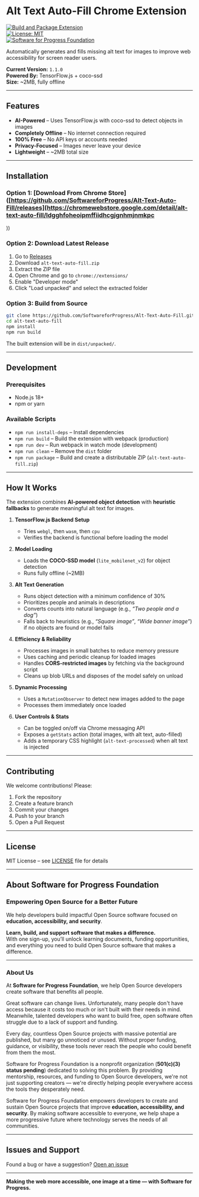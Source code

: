 # Alt Text Auto-Fill Chrome Extension

[![Build and Package Extension](https://github.com/SoftwareforProgress/Alt-Text-Auto-Fill/actions/workflows/build-extension.yml/badge.svg)](https://github.com/SoftwareforProgress/Alt-Text-Auto-Fill/actions/workflows/build-extension.yml)  
[![License: MIT](https://img.shields.io/badge/License-MIT-blue.svg)](https://opensource.org/licenses/MIT)  
[![Software for Progress Foundation](https://img.shields.io/badge/by-Software%20for%20Progress%20Foundation-purple)](https://softwareforprogress.org)

Automatically generates and fills missing alt text for images to improve web accessibility for screen reader users.

**Current Version:** `1.1.0`  
**Powered By:** TensorFlow.js + coco-ssd  
**Size:** ~2MB, fully offline

---

## Features

-   **AI-Powered** – Uses TensorFlow.js with coco-ssd to detect objects in images
-   **Completely Offline** – No internet connection required
-   **100% Free** – No API keys or accounts needed
-   **Privacy-Focused** – Images never leave your device
-   **Lightweight** – ~2MB total size

---

## Installation

### Option 1: [Download From Chrome Store]([https://github.com/SoftwareforProgress/Alt-Text-Auto-Fill/releases](https://chromewebstore.google.com/detail/alt-text-auto-fill/ldgghfoheoipmffiidhcgjgnhmjnmkpc
))

### Option 2: Download Latest Release

1. Go to [Releases](https://github.com/SoftwareforProgress/Alt-Text-Auto-Fill/releases)
2. Download `alt-text-auto-fill.zip`
3. Extract the ZIP file
4. Open Chrome and go to `chrome://extensions/`
5. Enable "Developer mode"
6. Click "Load unpacked" and select the extracted folder

### Option 3: Build from Source

```bash
git clone https://github.com/SoftwareforProgress/Alt-Text-Auto-Fill.git
cd alt-text-auto-fill
npm install
npm run build
```

The built extension will be in `dist/unpacked/`.

---

## Development

### Prerequisites

-   Node.js 18+
-   npm or yarn

### Available Scripts

-   `npm run install-deps` – Install dependencies
-   `npm run build` – Build the extension with webpack (production)
-   `npm run dev` – Run webpack in watch mode (development)
-   `npm run clean` – Remove the `dist` folder
-   `npm run package` – Build and create a distributable ZIP (`alt-text-auto-fill.zip`)

---

## How It Works

The extension combines **AI-powered object detection** with **heuristic fallbacks** to generate meaningful alt text for images.

1. **TensorFlow.js Backend Setup**

    - Tries `webgl`, then `wasm`, then `cpu`
    - Verifies the backend is functional before loading the model

2. **Model Loading**

    - Loads the **COCO-SSD model** (`lite_mobilenet_v2`) for object detection
    - Runs fully offline (~2MB)

3. **Alt Text Generation**

    - Runs object detection with a minimum confidence of 30%
    - Prioritizes people and animals in descriptions
    - Converts counts into natural language (e.g., _“Two people and a dog”_)
    - Falls back to heuristics (e.g., _“Square image”_, _“Wide banner image”_) if no objects are found or model fails

4. **Efficiency & Reliability**

    - Processes images in small batches to reduce memory pressure
    - Uses caching and periodic cleanup for loaded images
    - Handles **CORS-restricted images** by fetching via the background script
    - Cleans up blob URLs and disposes of the model safely on unload

5. **Dynamic Processing**

    - Uses a `MutationObserver` to detect new images added to the page
    - Processes them immediately once loaded

6. **User Controls & Stats**
    - Can be toggled on/off via Chrome messaging API
    - Exposes a `getStats` action (total images, with alt text, auto-filled)
    - Adds a temporary CSS highlight (`alt-text-processed`) when alt text is injected

---

## Contributing

We welcome contributions! Please:

1. Fork the repository
2. Create a feature branch
3. Commit your changes
4. Push to your branch
5. Open a Pull Request

---

## License

MIT License – see [LICENSE](LICENSE) file for details

---

## About Software for Progress Foundation

### Empowering Open Source for a Better Future

We help developers build impactful Open Source software focused on **education, accessibility, and security**.

**Learn, build, and support software that makes a difference.**  
With one sign-up, you’ll unlock learning documents, funding opportunities, and everything you need to build Open Source software that makes a difference.

---

### About Us

At **Software for Progress Foundation**, we help Open Source developers create software that benefits all people.

Great software can change lives. Unfortunately, many people don't have access because it costs too much or isn't built with their needs in mind. Meanwhile, talented developers who want to build free, open software often struggle due to a lack of support and funding.

Every day, countless Open Source projects with massive potential are published, but many go unnoticed or unused. Without proper funding, guidance, or visibility, these tools never reach the people who could benefit from them the most.

Software for Progress Foundation is a nonprofit organization (**501(c)(3) status pending**) dedicated to solving this problem. By providing mentorship, resources, and funding to Open Source developers, we're not just supporting creators — we're directly helping people everywhere access the tools they desperately need.

Software for Progress Foundation empowers developers to create and sustain Open Source projects that improve **education, accessibility, and security**. By making software accessible to everyone, we help shape a more progressive future where technology serves the needs of all communities.

---

## Issues and Support

Found a bug or have a suggestion? [Open an issue](https://github.com/SoftwareforProgress/Alt-Text-Auto-Fill/issues)

---

**Making the web more accessible, one image at a time — with Software for Progress.**
